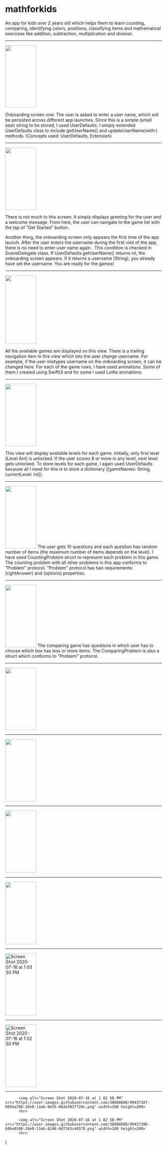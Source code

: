 # mathforkids

  An app for kids over 2 years old which helps them to learn counting, comparing, identifying colors, positions, classifying items and mathematical exercises like addition, subtraction, multiplication and division.
  
 <html>
 
 <hr>

<image src="https://user-images.githubusercontent.com/38868680/87585982-d5fd2380-c6ad-11ea-96b1-d4b3cf650468.png" width=100 height=200>
  
  Onboarding screen one: The user is asked to enter a user name, which will be persisted across different app launches. Since this is a simple (small size) string to be stored, I used UserDefaults. I simply extended UserDefaults class to include getUserName() and updateUserName(with:) methods.
(Concepts used: UserDefaults, Extension)

  <hr>
 
  
<image src="https://user-images.githubusercontent.com/38868680/87585984-d8f81400-c6ad-11ea-8e8b-d35484013237.png" width=100 height=200>
  
  There is not much to this screen. It simply displays greeting for the user and a welcome message. From here, the user can navigate to the game list with the tap of “Get Started” button.

Another thing, the onboarding screen only appears the first time of the app launch. After the user enters the username during the first visit of the app, there is no need to enter user name again . This condition is checked in SceneDelegate class. If UserDefaults.getUserName() returns nil, the onboarding screen appears. If it returns a username (String), you already have set the username. You are ready for the games!

  <hr>

<image src="https://user-images.githubusercontent.com/38868680/92332124-4b9bc500-f049-11ea-9402-6885a2a7d3ab.png" width=100 height=220>
  
  All the available games are displayed on this view. There is a trailing navigation item in this view which lets the user change username. For example, if the user mistypes username on the onboarding screen, it can be changed here. For each of the game rows, I have used animations. Some of them I created using SwiftUI and for some I used Lottie animations.
  
  <hr>

<image src="https://user-images.githubusercontent.com/38868680/92332126-4f2f4c00-f049-11ea-9992-55b09c6ac74a.png" width=100 height=200>
  
  This view will display available levels for each game. Initially, only first level (Level Ant) is unlocked. If the user scores 8 or more in any level, next level gets unlocked. To store levels for each game, I again used UserDefaults because all I need for this is to store a dictionary ([gameNames: String, currentLevel: Int]).
  
  
<hr>

<image src="https://user-images.githubusercontent.com/38868680/87884876-53db6a80-c9df-11ea-9dc0-9e4bad39a4d9.png" width=100 height=200> 
  The user gets 10 questions and each question has random number of items (the maximum number of items depends on the level). I have used CountingProblem struct to represent each problem in this game. The counting problem with all other problems in this app conforms to "Problem" protocol. "Problem" protocol has two requirements: (rightAnswer) and (options) properties.
  <hr>
  <image src="https://user-images.githubusercontent.com/38868680/87884879-56d65b00-c9df-11ea-9190-ebf8ad1ac100.png" width=100 height=200> 
    The comparing game has questions in which user has to choose which box has less or more items. The ComparingProblem is also a struct which conforms to "Problem" protocol.
    <hr>
    <image src="https://user-images.githubusercontent.com/38868680/92332221-1e9be200-f04a-11ea-84b1-c7f70aa2fcea.png" width=100 height=200>
      <hr>
    <image src="https://user-images.githubusercontent.com/38868680/87884884-5a69e200-c9df-11ea-86d5-efd8ab7df7ee.png" width=100 height=200>
      <hr>
      <image src="https://user-images.githubusercontent.com/38868680/87884886-5d64d280-c9df-11ea-8bbf-b3fa855d78c7.png" width=100 height=200>
        <hr>
        <image src="https://user-images.githubusercontent.com/38868680/87884887-5fc72c80-c9df-11ea-8e63-b68e41196535.png" width=100 height=200> 
          <hr>
          <img alt="Screen Shot 2020-07-16 at 1 03 30 PM" src="https://user-images.githubusercontent.com/38868680/87884889-62298680-c9df-11ea-9887-fa55038a34d3.png" width=100 height=200>
          <hr>
          <img alt="Screen Shot 2020-07-16 at 1 02 50 PM" src="https://user-images.githubusercontent.com/38868680/87884891-6655a400-c9df-11ea-9c23-d5e4ac046186.png" width=100 height=200> 
          <hr>
          
          <img alt="Screen Shot 2020-07-16 at 1 02 50 PM" src="https://user-images.githubusercontent.com/38868680/99437387-665ba700-28e0-11eb-9e55-06daf03f729c.png" width=100 height=200> 
          <hr>
          
          <img alt="Screen Shot 2020-07-16 at 1 02 50 PM" src="https://user-images.githubusercontent.com/38868680/99437396-68be0100-28e0-11eb-8248-0d7343c44578.png" width=100 height=200> 
          <hr>
  
 
  </html>
  
 
 
 )
  
